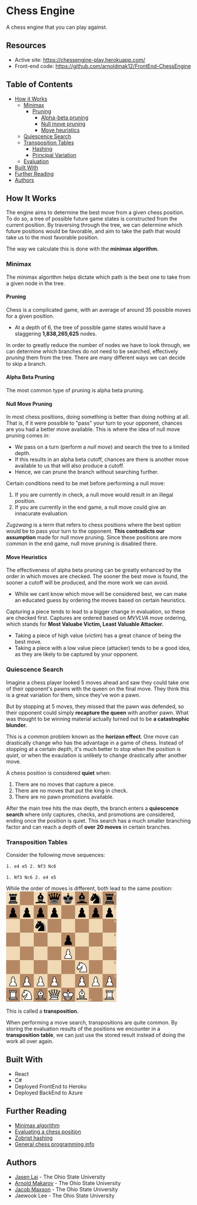 # Chess Engine

A chess engine that you can play against.

## Resources

* Active site: https://chessengine-play.herokuapp.com/
* Front-end code: https://github.com/arnoldmak12/FrontEnd-ChessEngine

## Table of Contents

- [How it Works](#how-it-works)
    - [Minimax](#minimax)
        - [Pruning](#pruning)
            - [Alpha-beta pruning](#alpha-beta-pruning)
            - [Null move pruning](#null-move-pruning)
            - [Move heuristics](#move-heuristics)
    - [Quiescence Search](#quiescence-search)
    - [Transposition Tables](#transposition-tables)
        - [Hashing](#hashing)
        - [Principal Variation](#principal-variation)
    - [Evaluation](#evaluation)
- [Built With](#built-with)
- [Further Reading](#further-reading)
- [Authors](#authors)

## How It Works

The engine aims to determine the best move from a given chess position. To do so, a tree of possible future game states is constructed from the current position. By traversing through the tree, we can determine which future positions would be favorable, and aim to take the path that would take us to the most favorable position. 

The way we calculate this is done with the **minimax algorithm.**

### Minimax

The minimax algorithm helps dictate which path is the best one to take from a given node in the tree.

#### Pruning
 
Chess is a complicated game, with an average of around 35 possible moves for a given position. 
* At a depth of 6, the tree of possible game states would have a staggering **1,838,265,625** nodes.

In order to greatly reduce the number of nodes we have to look through, we can determine which branches do not need to be searched, effectively *pruning* them from the tree. There are many different ways we can decide to skip a branch.
 
#### Alpha Beta Pruning
 
The most common type of pruning is alpha beta pruning.

#### Null Move Pruning

In most chess positions, doing something is better than doing nothing at all. That is, if it were possible to "pass" your turn to your opponent, chances are you had a better move available. This is where the idea of null move pruning comes in:
* We pass on a turn (perform a *null move*) and search the tree to a limited depth. 
* If this results in an alpha beta cutoff, chances are there is another move available to us that will also produce a cutoff.
* Hence, we can prune the branch without searching further.

Certain conditions need to be met before performing a null move: 
1. If you are currently in check, a null move would result in an illegal position. 
2. If you are currently in the end game, a null move could give an innacurate evaluation.

*Zugzwang* is a term that refers to chess positions where the best option would be to pass your turn to the opponent. **This contradicts our assumption** made for null move pruning. Since these positions are more common in the end game, null move pruning is disabled there.

#### Move Heuristics

The effectiveness of alpha beta pruning can be greatly enhanced by the order in which moves are checked. The sooner the best move is found, the sooner a cutoff will be produced, and the more work we can avoid.

* While we cant know which move will be considered best, we can make an educated guess by ordering the moves based on certain heuristics.

Capturing a piece tends to lead to a bigger change in evaluation, so these are checked first. Captures are ordered based on *MVVLVA* move ordering, which stands for **Most Valuabe Victim, Least Valuable Attacker.**
* Taking a piece of high value (victim) has a great chance of being the best move.
* Taking a piece with a low value piece (attacker) tends to be a good idea, as they are likely to be captured by your opponent.

### Quiescence Search

Imagine a chess player looked 5 moves ahead and saw they could take one of their opponent's pawns with the queen on the final move. They think this is a great variation for them, since they've won a pawn.

But by stopping at 5 moves, they missed that the pawn was defended, so their opponent could simply **recapture the queen** with another pawn. What was thought to be winning material actually turned out to be **a catastrophic blunder.**

This is a common problem known as the **horizon effect**. One move can drastically change who has the advantage in a game of chess. Instead of stopping at a certain depth, it's much better to stop when the position is *quiet*, or when the evaulation is unlikely to change drastically after another move.

A chess position is considered **quiet** when:
1. There are no moves that capture a piece.
2. There are no moves that put the king in check.
3. There are no pawn promotions available.

After the main tree hits the max depth, the branch enters a **quiescence search** where only captures, checks, and promotions are considered, ending once the position is quiet. This search has a much smaller branching factor and can reach a depth of **over 20 moves** in certain branches.

### Transposition Tables

Consider the following move sequences:
```
1. e4 e5 2. Nf3 Nc6
```
```
1. Nf3 Nc6 2. e4 e5
```
While the order of moves is different, both lead to the same position:
<img src="images/ExampleChessPosition.PNG" width="300" height="300">

This is called a **transposition.** 

When performing a move search, transpositions are quite common. By storing the evaluation results of the positions we encounter in a **transposition table**, we can just use the stored result instead of doing the work all over again.
## Built With
* React
* C#
* Deployed FrontEnd to Heroku
* Deployed BackEnd to Azure

## Further Reading

- [Minimax algorithm](https://www.baeldung.com/java-minimax-algorithm)
- [Evaluating a chess position](https://www.chessprogramming.org/Evaluation)
- [Zobrist hashing](https://iq.opengenus.org/zobrist-hashing-game-theory/)
- [General chess programming info](https://www.chessprogramming.org/Main_Page)

## Authors
* [Jasen Lai](https://www.linkedin.com/in/jasenlai/) - The Ohio State University
* [Arnold Makarov](https://www.linkedin.com/in/arnoldmakarov/) - The Ohio State University
* [Jacob Maxson](https://www.linkedin.com/in/jacob-maxson-63869018a/) - The Ohio State University
* Jaewook Lee - The Ohio State University

